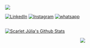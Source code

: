 <p align="left">
  <img src="https://readme-typing-svg.herokuapp.com/?lines=Welcome+to+my+GitHub+profile😉&theme=dark&left=true&width=380&height=45"color="dark">
</p>

[<img src= "https://img.shields.io/badge/LinkedIn-black?&style=flat-square&logo=linkedin&logoColor=white" alt="LinkedIn"/>](https://www.linkedin.com/in/scarlet-j%C3%BAlia-ledo-amaral/) 
[<img src= "https://img.shields.io/badge/Instagram-black?&style=flat-square&logo=instagram&logoColor=white" alt="Instagram"/>](https://www.instagram.com/scarletjuliamk/) 
[<img src= "https://img.shields.io/badge/whatsapp-black?&style=flat-square&logo=whatsapp&logoColor=white" alt="whatsapp"/>](https://api.whatsapp.com/send?phone=5548999898368&text=Ol%C3%A1%2C%20seja%20bem%20vindo%20ao%20meu%20whatsapp)


<br/>
    <a href="https://github.com/anuraghazra/github-readme-stats"><img alt="Scarlet Júlia's Github Stats" src="https://denvercoder1-github-readme-stats.vercel.app/api?username=scarletjulia&show_icons=true&count_private=true&theme=react&hide_border=true&bg_color=0D1117" /></a>
    
    
</p>
<p align='center'>
    <img src="https://github-readme-stats.vercel.app/api/top-langs/?username=scarletjulia&show_icons=true&title_color=ffffff&icon_color=2A75CF&text_color=daf7dc&bg_color=191919">
</p>
